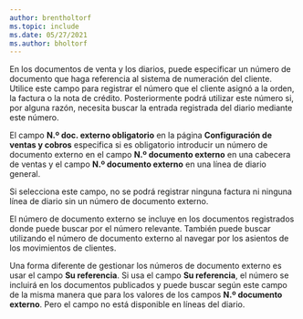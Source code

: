 ```yaml
---
author: brentholtorf
ms.topic: include
ms.date: 05/27/2021
ms.author: bholtorf
---
```


En los documentos de venta y los diarios, puede especificar un número de documento que haga referencia al sistema de numeración del cliente. <!--You can enter a maximum of ten characters, both numbers and letters.--> Utilice este campo para registrar el número que el cliente asignó a la orden, la factura o la nota de crédito. Posteriormente podrá utilizar este número si, por alguna razón, necesita buscar la entrada registrada del diario mediante este número.  

El campo **N.º doc. externo obligatorio** en la página **Configuración de ventas y cobros** especifica si es obligatorio introducir un número de documento externo en el campo **N.º documento externo** en una cabecera de ventas y el campo **N.º documento externo** en una línea de diario general.

Si selecciona este campo, no se podrá registrar ninguna factura ni ninguna línea de diario sin un número de documento externo.

El número de documento externo se incluye en los documentos registrados donde puede buscar por el número relevante. También puede buscar utilizando el número de documento externo al navegar por los asientos de los movimientos de clientes.

Una forma diferente de gestionar los números de documento externo es usar el campo **Su referencia**. Si usa el campo **Su referencia**, el número se incluirá en los documentos publicados y puede buscar según este campo de la misma manera que para los valores de los campos **N.º documento externo**. Pero el campo no está disponible en líneas del diario.
